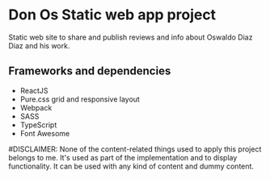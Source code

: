 # Don Os Static web app project

Static web site to share and publish reviews and info about Oswaldo Diaz Diaz and his work.

## Frameworks and dependencies

- ReactJS
- Pure.css grid and responsive layout
- Webpack
- SASS
- TypeScript
- Font Awesome

#DISCLAIMER: None of the content-related things used to apply this project belongs to me. It's used as part of the implementation and to display functionality. It can be used with any kind of content and dummy content.
